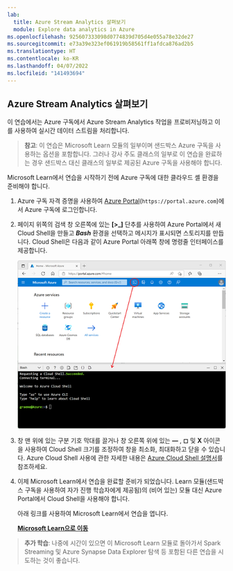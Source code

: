 ```yaml
---
lab:
  title: Azure Stream Analytics 살펴보기
  module: Explore data analytics in Azure
ms.openlocfilehash: 925607333098d0774839d705d4e055a78e32de27
ms.sourcegitcommit: e73a39e323ef061919b58561ff1afdca876ad2b5
ms.translationtype: HT
ms.contentlocale: ko-KR
ms.lasthandoff: 04/07/2022
ms.locfileid: "141493694"
---
```

## <a name="explore-azure-stream-analytics"></a>Azure Stream Analytics 살펴보기

이 연습에서는 Azure 구독에서 Azure Stream Analytics 작업을 프로비저닝하고 이를 사용하여 실시간 데이터 스트림을 처리합니다.

> **참고**: 이 연습은 Microsoft Learn 모듈의 일부이며 샌드박스 Azure 구독을 사용하는 옵션을 포함합니다. 그러나 강사 주도 클래스의 일부로 이 연습을 완료하는 경우 샌드박스 대신 클래스의 일부로 제공된 Azure 구독을 사용해야 합니다.

Microsoft Learn에서 연습을 시작하기 전에 Azure 구독에 대한 클라우드 셸 환경을 준비해야 합니다.

1. Azure 구독 자격 증명을 사용하여 [Azure Portal](https://portal.azure.com)(`https://portal.azure.com`)에서 Azure 구독에 로그인합니다.
2. 페이지 위쪽의 검색 창 오른쪽에 있는 **[\>_]** 단추를 사용하여 Azure Portal에서 새 Cloud Shell을 만들고 **_Bash_** 환경을 선택하고 메시지가 표시되면 스토리지를 만듭니다. Cloud Shell은 다음과 같이 Azure Portal 아래쪽 창에 명령줄 인터페이스를 제공합니다.

    ![Cloud Shell 창이 있는 Azure Portal](./images/cloud-shell.png)

3. 창 맨 위에 있는 구분 기호 막대를 끌거나 창 오른쪽 위에 있는 **&#8212;** , **&#9723;** 및 **X** 아이콘을 사용하여 Cloud Shell 크기를 조정하여 창을 최소화, 최대화하고 닫을 수 있습니다. Azure Cloud Shell 사용에 관한 자세한 내용은 [Azure Cloud Shell 설명서](https://docs.microsoft.com/azure/cloud-shell/overview)를 참조하세요.

4. 이제 Microsoft Learn에서 연습을 완료할 준비가 되었습니다. Learn 모듈(샌드박스 구독을 사용하여 자가 진행 학습자에게 제공됨)의 (비어 있는) 모듈 대신 Azure Portal에서 Cloud Shell을 사용해야 합니다.

    아래 링크를 사용하여 Microsoft Learn에서 연습을 엽니다.

    **[Microsoft Learn으로 이동](https://docs.microsoft.com/learn/modules/explore-fundamentals-stream-processing/5-exercise-stream-analytics#create-azure-resources)**

> **추가 학습**: 나중에 시간이 있으면 이 Microsoft Learn 모듈로 돌아가서 Spark Streaming 및 Azure Synapse Data Explorer 탐색 등 포함된 다른 연습을 시도하는 것이 좋습니다.
